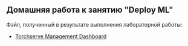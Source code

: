 ## **Домашняя работа к занятию "Deploy ML"**

Файл, полученный в результате выполнения лабораторной работы:
- [Torchserve Management Dashboard](screen_01.jpg)